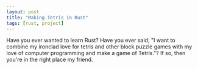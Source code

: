 ```yaml
---
layout: post
title: "Making Tetris in Rust"
tags: [rust, project]
---
```

Have you ever wanted to learn Rust? Have you ever said; "I want to combine my ironclad love for tetris and other block puzzle games with my love of computer programming and make a game of Tetris."? If so, then you're in the right place my friend.
